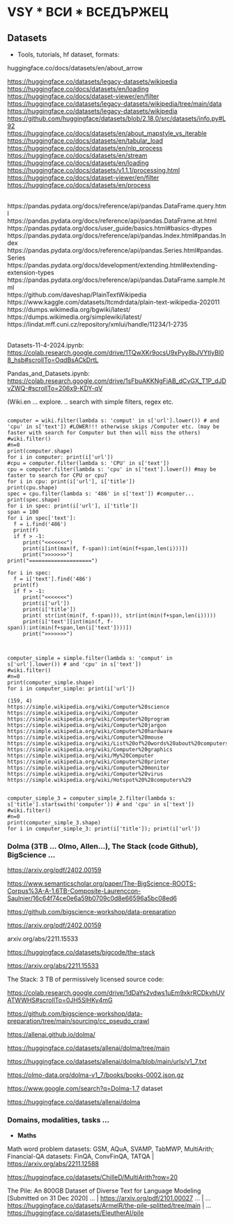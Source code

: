# VSY * ВСИ * ВСЕДЪРЖЕЦ

## Datasets

* Tools, tutorials, hf dataset, formats:

huggingface.co/docs/datasets/en/about_arrow

https://huggingface.co/datasets/legacy-datasets/wikipedia  <br>
https://huggingface.co/docs/datasets/en/loading <br>
https://huggingface.co/docs/dataset-viewer/en/filter <br>
https://huggingface.co/datasets/legacy-datasets/wikipedia/tree/main/data <br>
https://huggingface.co/datasets/legacy-datasets/wikipedia <br>
https://github.com/huggingface/datasets/blob/2.18.0/src/datasets/info.py#L92 <br>
https://huggingface.co/docs/datasets/en/about_mapstyle_vs_iterable <br>
https://huggingface.co/docs/datasets/en/tabular_load <br>
https://huggingface.co/docs/datasets/en/nlp_process <br>
https://huggingface.co/docs/datasets/en/stream  <br>
https://huggingface.co/docs/datasets/en/loading  <br>
https://huggingface.co/docs/datasets/v1.1.1/processing.html  <br>
https://huggingface.co/docs/dataset-viewer/en/filter  <br>
https://huggingface.co/docs/datasets/en/process  <br>

<br>
https://pandas.pydata.org/docs/reference/api/pandas.DataFrame.query.html<br>
https://pandas.pydata.org/docs/reference/api/pandas.DataFrame.at.html<br>
https://pandas.pydata.org/docs/user_guide/basics.html#basics-dtypes<br>
https://pandas.pydata.org/docs/reference/api/pandas.Index.html#pandas.Index<br>
https://pandas.pydata.org/docs/reference/api/pandas.Series.html#pandas.Series<br>
https://pandas.pydata.org/docs/development/extending.html#extending-extension-types<br>
https://pandas.pydata.org/docs/reference/api/pandas.DataFrame.sample.html<br>
https://github.com/daveshap/PlainTextWikipedia<br>
https://www.kaggle.com/datasets/ltcmdrdata/plain-text-wikipedia-202011<br>
https://dumps.wikimedia.org/bgwiki/latest/<br>
https://dumps.wikimedia.org/simplewiki/latest/<br>
https://lindat.mff.cuni.cz/repository/xmlui/handle/11234/1-2735<br>
<br>

Datasets-11-4-2024.ipynb: 
https://colab.research.google.com/drive/1TQwXKr9ocsU9xPyy8bJVYtlyBl08_hsb#scrollTo=OqdBsACkDrtL

Pandas_and_Datasets.ipynb: 
https://colab.research.google.com/drive/1sFbuAKKNgFiAB_dCvGX_T1P_dJDvZWQ-#scrollTo=206x9-KDY-qV

(Wiki.en ... explore. .. search with simple filters, regex etc.
```

computer = wiki.filter(lambda s: 'comput' in s['url'].lower()) # and 'cpu' in s['text']) #LOWER!!! otherwise skips /Computer etc. (may be faster with search for Computer but then will miss the others)
#wiki.filter()
#n=0
print(computer.shape)
for i in computer: print(i['url'])
#cpu = computer.filter(lambda s: 'CPU' in s['text'])
cpu = computer.filter(lambda s: 'cpu' in s['text'].lower()) #may be faster to search for CPU or cpu?
for i in cpu: print(i['url'], i['title'])
print(cpu.shape)
spec = cpu.filter(lambda s: '486' in s['text']) #computer...
print(spec.shape)
for i in spec: print(i['url'], i['title'])
span = 100
for i in spec['text']:
  f = i.find('486')
  print(f)
  if f > -1:
     print("<<<<<<<")
     print(i[int(max(f, f-span)):int(min(f+span,len(i)))])
     print(">>>>>>>")
print("====================")

for i in spec:
  f = i['text'].find('486')
  print(f)
  if f > -1:
     print("<<<<<<<")
     print(i['url'])
     print(i['title'])
     print( str(int(min(f, f-span))), str(int(min(f+span,len(i)))))
     print(i['text'][int(min(f, f-span)):int(min(f+span,len(i['text'])))])
     print(">>>>>>>")



computer_simple = simple.filter(lambda s: 'comput' in s['url'].lower()) # and 'cpu' in s['text'])
#wiki.filter()
#n=0
print(computer_simple.shape)
for i in computer_simple: print(i['url'])

(159, 4)
https://simple.wikipedia.org/wiki/Computer%20science
https://simple.wikipedia.org/wiki/Computer
https://simple.wikipedia.org/wiki/Computer%20program
https://simple.wikipedia.org/wiki/Computer%20jargon
https://simple.wikipedia.org/wiki/Computer%20hardware
https://simple.wikipedia.org/wiki/Computer%20mouse
https://simple.wikipedia.org/wiki/List%20of%20words%20about%20computers
https://simple.wikipedia.org/wiki/Computer%20graphics
https://simple.wikipedia.org/wiki/My%20Computer
https://simple.wikipedia.org/wiki/Computer%20printer
https://simple.wikipedia.org/wiki/Computer%20monitor
https://simple.wikipedia.org/wiki/Computer%20virus
https://simple.wikipedia.org/wiki/Hotspot%20%28computers%29


computer_simple_3 = computer_simple_2.filter(lambda s: s['title'].startswith('computer')) # and 'cpu' in s['text'])
#wiki.filter()
#n=0
print(computer_simple_3.shape)
for i in computer_simple_3: print(i['title']); print(i['url'])
```
### Dolma (3TB ... Olmo, Allen...), The Stack (code Github), BigScience ...

https://arxiv.org/pdf/2402.00159

https://www.semanticscholar.org/paper/The-BigScience-ROOTS-Corpus%3A-A-1.6TB-Composite-Laurenccon-Saulnier/16c64f74ce0e6a59b0709c0d8e66596a5bc08ed6

https://github.com/bigscience-workshop/data-preparation

https://arxiv.org/pdf/2402.00159

arxiv.org/abs/2211.15533

https://huggingface.co/datasets/bigcode/the-stack

https://arxiv.org/abs/2211.15533

The Stack: 3 TB of permissively licensed source code: 

https://colab.research.google.com/drive/1dDaYs2vdws1uEm9xkrRCDkvhUVATWWHS#scrollTo=0JH5SlHKy4mG

https://github.com/bigscience-workshop/data-preparation/tree/main/sourcing/cc_pseudo_crawl

https://allenai.github.io/dolma/

https://huggingface.co/datasets/allenai/dolma/tree/main

https://huggingface.co/datasets/allenai/dolma/blob/main/urls/v1_7.txt

https://olmo-data.org/dolma-v1_7/books/books-0002.json.gz

https://www.google.com/search?q=Dolma-1.7 dataset

https://huggingface.co/datasets/allenai/dolma



### Domains, modalities, tasks ...

* **Maths**

Math word problem datasets: GSM, AQuA, SVAMP, TabMWP, MultiArith; Financial-QA datasets: FinQA, ConvFinQA, TATQA | https://arxiv.org/abs/2211.12588

https://huggingface.co/datasets/ChilleD/MultiArith?row=20

The Pile: An 800GB Dataset of Diverse Text for Language Modeling [Submitted on 31 Dec 2020] ... | https://arxiv.org/pdf/2101.00027 ... | ... https://huggingface.co/datasets/ArmelR/the-pile-splitted/tree/main
| ... https://huggingface.co/datasets/EleutherAI/pile

